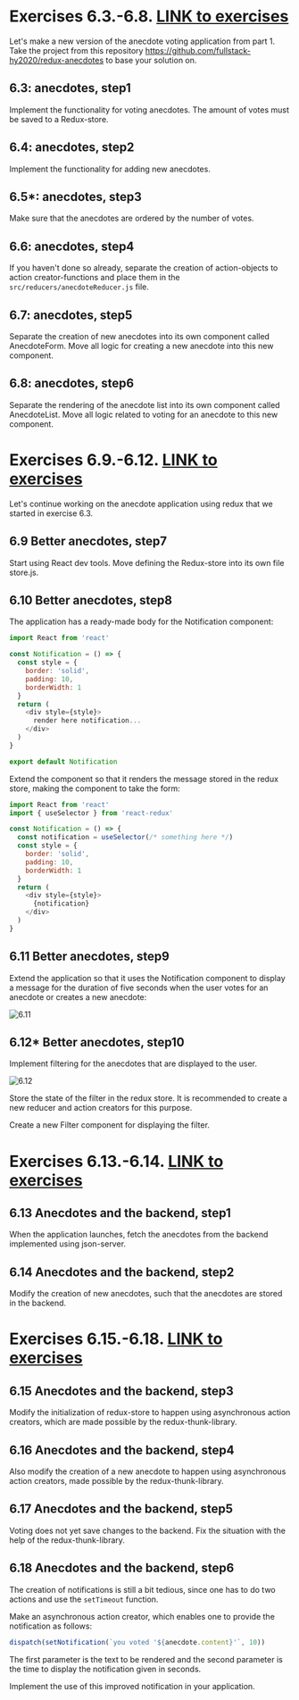 # Exercises 6.3.-6.8. [LINK to exercises](https://fullstackopen.com/en/part6/flux_architecture_and_redux#exercises-6-3-6-8)
Let's make a new version of the anecdote voting application from part 1. Take the project from this repository https://github.com/fullstack-hy2020/redux-anecdotes to base your solution on.

## 6.3: anecdotes, step1
Implement the functionality for voting anecdotes. The amount of votes must be saved to a Redux-store.

## 6.4: anecdotes, step2
Implement the functionality for adding new anecdotes.

## 6.5*: anecdotes, step3
Make sure that the anecdotes are ordered by the number of votes.

## 6.6: anecdotes, step4
If you haven't done so already, separate the creation of action-objects to action creator-functions and place them in the ```src/reducers/anecdoteReducer.js``` file.

## 6.7: anecdotes, step5
Separate the creation of new anecdotes into its own component called AnecdoteForm. Move all logic for creating a new anecdote into this new component.

## 6.8: anecdotes, step6
Separate the rendering of the anecdote list into its own component called AnecdoteList. Move all logic related to voting for an anecdote to this new component.

# Exercises 6.9.-6.12. [LINK to exercises](https://fullstackopen.com/en/part6/many_reducers#exercises-6-9-6-12)
Let's continue working on the anecdote application using redux that we started in exercise 6.3.

## 6.9 Better anecdotes, step7
Start using React dev tools. Move defining the Redux-store into its own file store.js.

## 6.10 Better anecdotes, step8
The application has a ready-made body for the Notification component:

```javascript
import React from 'react'

const Notification = () => {
  const style = {
    border: 'solid',
    padding: 10,
    borderWidth: 1
  }
  return (
    <div style={style}>
      render here notification...
    </div>
  )
}

export default Notification
```

Extend the component so that it renders the message stored in the redux store, making the component to take the form:

```javascript
import React from 'react'
import { useSelector } from 'react-redux'

const Notification = () => {
  const notification = useSelector(/* something here */)
  const style = {
    border: 'solid',
    padding: 10,
    borderWidth: 1
  }
  return (
    <div style={style}>
      {notification}
    </div>
  )
}
```

## 6.11 Better anecdotes, step9
Extend the application so that it uses the Notification component to display a message for the duration of five seconds when the user votes for an anecdote or creates a new anecdote:

![6.11](https://fullstackopen.com/static/c82fb74270b3ca5ce1edef02e2cf82bd/14be6/8ea.png)

## 6.12* Better anecdotes, step10
Implement filtering for the anecdotes that are displayed to the user.

![6.12](https://fullstackopen.com/static/e64e260dbd3b22669115b6eb9dcce7a5/14be6/9ea.png)

Store the state of the filter in the redux store. It is recommended to create a new reducer and action creators for this purpose.

Create a new Filter component for displaying the filter.

# Exercises 6.13.-6.14. [LINK to exercises](https://fullstackopen.com/en/part6/communicating_with_server_in_a_redux_application#exercises-6-13-6-14)

## 6.13 Anecdotes and the backend, step1

When the application launches, fetch the anecdotes from the backend implemented using json-server.

## 6.14 Anecdotes and the backend, step2

Modify the creation of new anecdotes, such that the anecdotes are stored in the backend.

# Exercises 6.15.-6.18. [LINK to exercises](https://fullstackopen.com/en/part6/communicating_with_server_in_a_redux_application#exercises-6-15-6-18)

## 6.15 Anecdotes and the backend, step3
Modify the initialization of redux-store to happen using asynchronous action creators, which are made possible by the redux-thunk-library.

## 6.16 Anecdotes and the backend, step4
Also modify the creation of a new anecdote to happen using asynchronous action creators, made possible by the redux-thunk-library.

## 6.17 Anecdotes and the backend, step5
Voting does not yet save changes to the backend. Fix the situation with the help of the redux-thunk-library.

## 6.18 Anecdotes and the backend, step6

The creation of notifications is still a bit tedious, since one has to do two actions and use the ```setTimeout``` function.

Make an asynchronous action creator, which enables one to provide the notification as follows:

```javascript
dispatch(setNotification(`you voted '${anecdote.content}'`, 10))
```

The first parameter is the text to be rendered and the second parameter is the time to display the notification given in seconds.

Implement the use of this improved notification in your application.